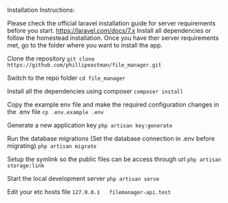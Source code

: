 Installation Instructions:

Please check the official laravel installation guide for server requirements before you start. https://laravel.com/docs/7.x
Install all dependencies or follow the homestead installation.
Once you have ther server requirements met, go to the folder where you want to install the app.

Clone the repository
`git clone https://github.com/phillipeastman/file_manager.git`

Switch to the repo folder
`cd file_manager`

Install all the dependencies using composer
`composer install`

Copy the example env file and make the required configuration changes in the .env file
`cp .env.example .env`

Generate a new application key
`php artisan key:generate`

Run the database migrations (Set the database connection in .env before migrating)
`php artisan migrate`

Setup the symlink so the public files can be access through url
`php artisan storage:link`

Start the local development server
`php artisan serve`

Edit your etc hosts file
`127.0.0.1   filemanager-api.test`

